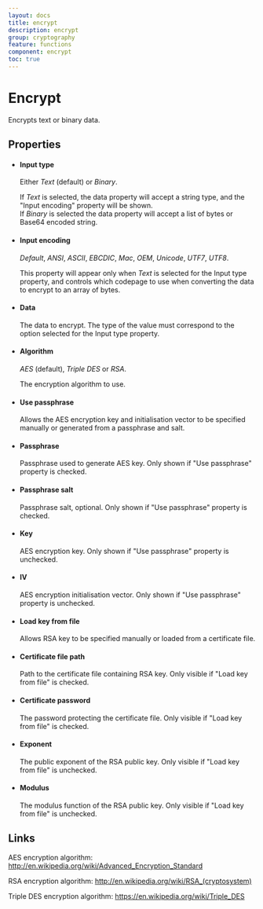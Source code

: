 ```yaml
---
layout: docs
title: encrypt
description: encrypt
group: cryptography
feature: functions
component: encrypt
toc: true
---
```

Encrypt
=======

Encrypts text or binary data.

Properties
----------

-  #### Input type

    Either *Text* (default) or *Binary*.

    If *Text* is selected, the data property will accept a string type,
    and the "Input encoding" property will be shown.  
     If *Binary* is selected the data property will accept a list of
    bytes or Base64 encoded string.

-  #### Input encoding

    *Default*, *ANSI*, *ASCII*, *EBCDIC*, *Mac*, *OEM*, *Unicode*,
    *UTF7*, *UTF8*.

    This property will appear only when *Text* is selected for the Input
    type property, and controls which codepage to use when converting
    the data to encrypt to an array of bytes.

-  #### Data

    The data to encrypt. The type of the value must correspond to the
    option selected for the Input type property.

-  #### Algorithm

    *AES* (default), *Triple DES* or *RSA*.

    The encryption algorithm to use.

-  #### Use passphrase

    Allows the AES encryption key and initialisation vector to be
    specified manually or generated from a passphrase and salt.

-  #### Passphrase

    Passphrase used to generate AES key. Only shown if "Use passphrase"
    property is checked.

-  #### Passphrase salt

    Passphrase salt, optional. Only shown if "Use passphrase" property
    is checked.

-  #### Key

    AES encryption key. Only shown if "Use passphrase" property is
    unchecked.

-  #### IV

    AES encryption initialisation vector. Only shown if "Use passphrase"
    property is unchecked.

- #### Load key from file

    Allows RSA key to be specified manually or loaded from a certificate
    file.

- #### Certificate file path

    Path to the certificate file containing RSA key. Only visible if
    "Load key from file" is checked.

- #### Certificate password

    The password protecting the certificate file. Only visible if "Load
    key from file" is checked.

- #### Exponent

    The public exponent of the RSA public key. Only visible if "Load key
    from file" is unchecked.

- #### Modulus

    The modulus function of the RSA public key. Only visible if "Load
    key from file" is unchecked.

Links
-----

AES encryption algorithm:
<http://en.wikipedia.org/wiki/Advanced_Encryption_Standard>

RSA encryption algorithm:
<http://en.wikipedia.org/wiki/RSA_(cryptosystem)>

Triple DES encryption algorithm:
<https://en.wikipedia.org/wiki/Triple_DES>
